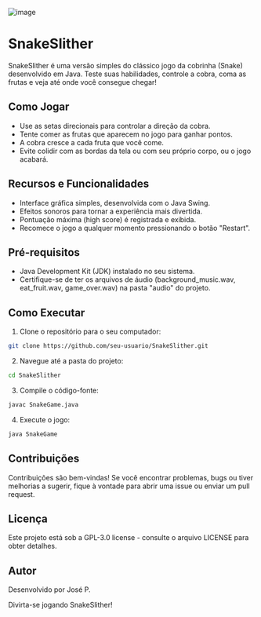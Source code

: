 ![image](https://github.com/jose-pires-neto/SnakeSlither/assets/103378551/704bc9c9-fb6a-4685-8a0c-3e15501d6830)


# SnakeSlither

SnakeSlither é uma versão simples do clássico jogo da cobrinha (Snake) desenvolvido em Java. Teste suas habilidades, controle a cobra, coma as frutas e veja até onde você consegue chegar!

## Como Jogar

- Use as setas direcionais para controlar a direção da cobra.
- Tente comer as frutas que aparecem no jogo para ganhar pontos.
- A cobra cresce a cada fruta que você come.
- Evite colidir com as bordas da tela ou com seu próprio corpo, ou o jogo acabará.

## Recursos e Funcionalidades

- Interface gráfica simples, desenvolvida com o Java Swing.
- Efeitos sonoros para tornar a experiência mais divertida.
- Pontuação máxima (high score) é registrada e exibida.
- Recomece o jogo a qualquer momento pressionando o botão "Restart".

## Pré-requisitos

- Java Development Kit (JDK) instalado no seu sistema.
- Certifique-se de ter os arquivos de áudio (background_music.wav, eat_fruit.wav, game_over.wav) na pasta "audio" do projeto.

## Como Executar

1. Clone o repositório para o seu computador:

```bash
git clone https://github.com/seu-usuario/SnakeSlither.git
```

2. Navegue até a pasta do projeto:
```bash
cd SnakeSlither
```

3. Compile o código-fonte:
```bash
javac SnakeGame.java
```

4. Execute o jogo:
```bash
java SnakeGame
```

## Contribuições

Contribuições são bem-vindas! Se você encontrar problemas, bugs ou tiver melhorias a sugerir, 
fique à vontade para abrir uma issue ou enviar um pull request.

## Licença

Este projeto está sob a GPL-3.0 license - consulte o arquivo LICENSE para obter detalhes.

## Autor

Desenvolvido por José P.

Divirta-se jogando SnakeSlither!
